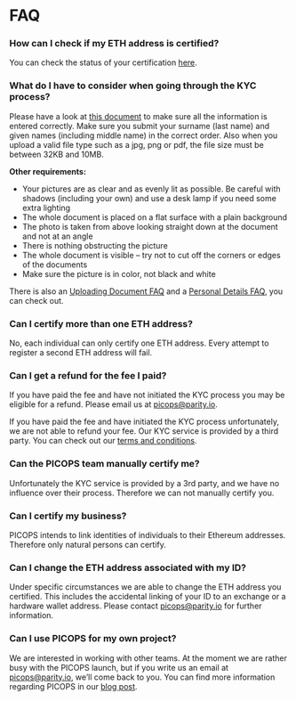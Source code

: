 # FAQ

### How can I check if my ETH address is certified?
You can check the status of your certification [here](https://picops.parity.io/#/check).

### What do I have to consider when going through the KYC process?
Please have a look at [this document](https://onfido.com/an-applicant-guide.pdf) to make sure all the information is entered correctly. Make sure you submit your surname (last name) and given names (including middle name) in the correct order. Also when you upload a valid file type such as a jpg, png or pdf, the file size must be between 32KB and 10MB.

**Other requirements:**

+ Your pictures are as clear and as evenly lit as possible. Be careful with shadows (including your own) and use a desk lamp if you need some extra lighting
+ The whole document is placed on a flat surface with a plain background
+ The photo is taken from above looking straight down at the document and not at an angle
+ There is nothing obstructing the picture
+ The whole document is visible – try not to cut off the corners or edges of the documents
+ Make sure the picture is in color, not black and white

There is also an [Uploading Document FAQ](https://onfido.zendesk.com/hc/en-us/sections/201763639-Uploading-Documents-FAQ?mobile_site=false) and a [Personal Details FAQ](https://onfido.zendesk.com/hc/en-us/sections/201811985-Personal-Details-FAQ), you can check out.

### Can I certify more than one ETH address?
No, each individual can only certify one ETH address. Every attempt to register a second ETH address will fail.

### Can I get a refund for the fee I paid?
If you have paid the fee and have not initiated the KYC process you may be eligible for a refund. Please email us at [picops@parity.io](mailto:picops@parity.io).

If you have paid the fee and have initiated the KYC process unfortunately, we are not able to refund your fee. Our KYC service is provided by a third party. You can check out our [terms and conditions](https://picops.parity.io/#/tc).

### Can the PICOPS team manually certify me?
Unfortunately the KYC service is provided by a 3rd party, and we have no influence over their process. Therefore we can not manually certify you.

### Can I certify my business?
PICOPS intends to link identities of individuals to their Ethereum addresses. Therefore only natural persons can certify.

### Can I change the ETH address associated with my ID?
Under specific circumstances we are able to change the ETH address you certified. This includes the accidental linking of your ID to an exchange or a hardware wallet address. Please contact [picops@parity.io](mailto:picops@parity.io) for further information.

### Can I use PICOPS for my own project?
We are interested in working with other teams. At the moment we are rather busy with the PICOPS launch, but if you write us an email at [picops@parity.io](mailto:picops@parity.io), we’ll come back to you. You can find more information regarding PICOPS in our [blog post](https://paritytech.io/blog/parity-technologies-launches-picops.html).
